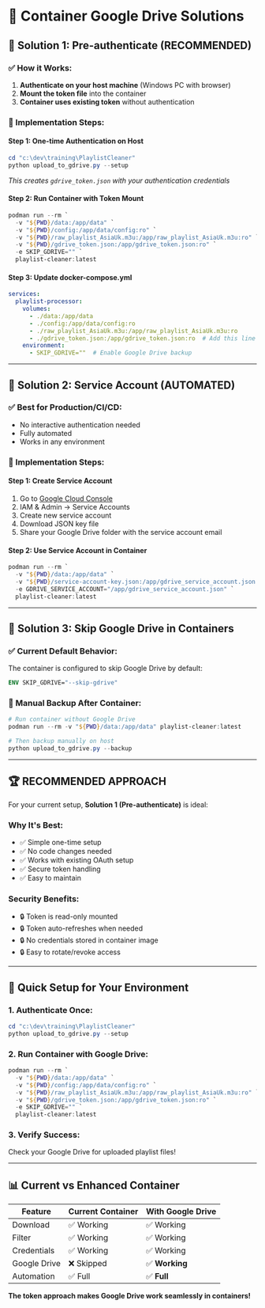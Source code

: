 # 🐳 Container Google Drive Solutions

## 🎯 **Solution 1: Pre-authenticate (RECOMMENDED)**

### **✅ How it Works:**
1. **Authenticate on your host machine** (Windows PC with browser)
2. **Mount the token file** into the container
3. **Container uses existing token** without authentication

### **📝 Implementation Steps:**

#### Step 1: One-time Authentication on Host
```powershell
cd "c:\dev\training\PlaylistCleaner"
python upload_to_gdrive.py --setup
```
*This creates `gdrive_token.json` with your authentication credentials*

#### Step 2: Run Container with Token Mount
```powershell
podman run --rm `
  -v "${PWD}/data:/app/data" `
  -v "${PWD}/config:/app/data/config:ro" `
  -v "${PWD}/raw_playlist_AsiaUk.m3u:/app/raw_playlist_AsiaUk.m3u:ro" `
  -v "${PWD}/gdrive_token.json:/app/gdrive_token.json:ro" `
  -e SKIP_GDRIVE="" `
  playlist-cleaner:latest
```

#### Step 3: Update docker-compose.yml
```yaml
services:
  playlist-processor:
    volumes:
      - ./data:/app/data
      - ./config:/app/data/config:ro
      - ./raw_playlist_AsiaUk.m3u:/app/raw_playlist_AsiaUk.m3u:ro
      - ./gdrive_token.json:/app/gdrive_token.json:ro  # Add this line
    environment:
      - SKIP_GDRIVE=""  # Enable Google Drive backup
```

---

## 🎯 **Solution 2: Service Account (AUTOMATED)**

### **✅ Best for Production/CI/CD:**
- No interactive authentication needed
- Fully automated
- Works in any environment

### **📝 Implementation Steps:**

#### Step 1: Create Service Account
1. Go to [Google Cloud Console](https://console.cloud.google.com/)
2. IAM & Admin → Service Accounts
3. Create new service account
4. Download JSON key file
5. Share your Google Drive folder with the service account email

#### Step 2: Use Service Account in Container
```powershell
podman run --rm `
  -v "${PWD}/data:/app/data" `
  -v "${PWD}/service-account-key.json:/app/gdrive_service_account.json:ro" `
  -e GDRIVE_SERVICE_ACCOUNT="/app/gdrive_service_account.json" `
  playlist-cleaner:latest
```

---

## 🎯 **Solution 3: Skip Google Drive in Containers**

### **✅ Current Default Behavior:**
The container is configured to skip Google Drive by default:
```dockerfile
ENV SKIP_GDRIVE="--skip-gdrive"
```

### **📝 Manual Backup After Container:**
```powershell
# Run container without Google Drive
podman run --rm -v "${PWD}/data:/app/data" playlist-cleaner:latest

# Then backup manually on host
python upload_to_gdrive.py --backup
```

---

## 🏆 **RECOMMENDED APPROACH**

For your current setup, **Solution 1 (Pre-authenticate)** is ideal:

### **Why It's Best:**
- ✅ Simple one-time setup
- ✅ No code changes needed
- ✅ Works with existing OAuth setup
- ✅ Secure token handling
- ✅ Easy to maintain

### **Security Benefits:**
- 🔒 Token is read-only mounted
- 🔒 Token auto-refreshes when needed
- 🔒 No credentials stored in container image
- 🔒 Easy to rotate/revoke access

---

## 🚀 **Quick Setup for Your Environment**

### **1. Authenticate Once:**
```powershell
cd "c:\dev\training\PlaylistCleaner"
python upload_to_gdrive.py --setup
```

### **2. Run Container with Google Drive:**
```powershell
podman run --rm `
  -v "${PWD}/data:/app/data" `
  -v "${PWD}/config:/app/data/config:ro" `
  -v "${PWD}/raw_playlist_AsiaUk.m3u:/app/raw_playlist_AsiaUk.m3u:ro" `
  -v "${PWD}/gdrive_token.json:/app/gdrive_token.json:ro" `
  -e SKIP_GDRIVE="" `
  playlist-cleaner:latest
```

### **3. Verify Success:**
Check your Google Drive for uploaded playlist files!

---

## 📊 **Current vs Enhanced Container**

| Feature | Current Container | With Google Drive |
|---------|------------------|-------------------|
| Download | ✅ Working | ✅ Working |
| Filter | ✅ Working | ✅ Working |
| Credentials | ✅ Working | ✅ Working |
| Google Drive | ❌ Skipped | ✅ **Working** |
| Automation | ✅ Full | ✅ **Full** |

**The token approach makes Google Drive work seamlessly in containers!**

